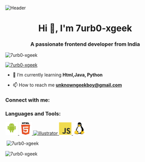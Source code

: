 ![Header](./your-header-image-name.png)
<h1 align="center">Hi 👋, I'm 7urb0-xgeek</h1>
<h3 align="center">A passionate frontend developer from India</h3>

<p align="left"> <img src="https://komarev.com/ghpvc/?username=7urb0-xgeek&label=Profile%20views&color=0e75b6&style=flat" alt="7urb0-xgeek" /> </p>

<p align="left"> <a href="https://github.com/ryo-ma/github-profile-trophy"><img src="https://github-profile-trophy.vercel.app/?username=7urb0-xgeek" alt="7urb0-xgeek" /></a> </p>

- 🌱 I’m currently learning **Html,Java, Python**

- 📫 How to reach me **unknowngeekboy@gmail.com**

<h3 align="left">Connect with me:</h3>
<p align="left">
</p>

<h3 align="left">Languages and Tools:</h3>
<p align="left"> <a href="https://developer.android.com" target="_blank" rel="noreferrer"> <img src="https://raw.githubusercontent.com/devicons/devicon/master/icons/android/android-original-wordmark.svg" alt="android" width="40" height="40"/> </a> <a href="https://www.w3.org/html/" target="_blank" rel="noreferrer"> <img src="https://raw.githubusercontent.com/devicons/devicon/master/icons/html5/html5-original-wordmark.svg" alt="html5" width="40" height="40"/> </a> <a href="https://www.adobe.com/in/products/illustrator.html" target="_blank" rel="noreferrer"> <img src="https://www.vectorlogo.zone/logos/adobe_illustrator/adobe_illustrator-icon.svg" alt="illustrator" width="40" height="40"/> </a> <a href="https://developer.mozilla.org/en-US/docs/Web/JavaScript" target="_blank" rel="noreferrer"> <img src="https://raw.githubusercontent.com/devicons/devicon/master/icons/javascript/javascript-original.svg" alt="javascript" width="40" height="40"/> </a> <a href="https://www.linux.org/" target="_blank" rel="noreferrer"> <img src="https://raw.githubusercontent.com/devicons/devicon/master/icons/linux/linux-original.svg" alt="linux" width="40" height="40"/> </a> </p>

<p>&nbsp;<img align="center" src="https://github-readme-stats.vercel.app/api?username=7urb0-xgeek&show_icons=true&locale=en" alt="7urb0-xgeek" /></p>

<p><img align="center" src="https://github-readme-streak-stats.herokuapp.com/?user=7urb0-xgeek&" alt="7urb0-xgeek" /></p>

